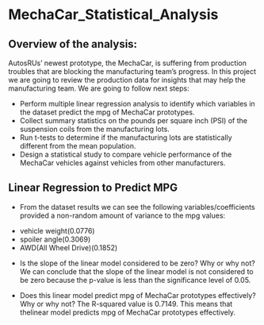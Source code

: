 # MechaCar_Statistical_Analysis

## Overview of the analysis:
AutosRUs’ newest prototype, the MechaCar, is suffering from production troubles that are blocking the manufacturing team’s progress.
In this project we are going to review the production data for insights that may help the manufacturing team.
We are going to follow next steps:
* Perform multiple linear regression analysis to identify which variables in the dataset predict the mpg of MechaCar prototypes.  
* Collect summary statistics on the pounds per square inch (PSI) of the suspension coils from the manufacturing lots.  
* Run t-tests to determine if the manufacturing lots are statistically different from the mean population.  
* Design a statistical study to compare vehicle performance of the MechaCar vehicles against vehicles from other manufacturers.  

## Linear Regression to Predict MPG

* From the dataset results we can see the following variables/coefficients provided a non-random amount of variance to the mpg values:  
- vehicle weight(0.0776)  
- spoiler angle(0.3069)  
- AWD(All Wheel Drive)(0.1852)  

* Is the slope of the linear model considered to be zero? Why or why not?  
We can conclude that the slope of the linear model is not considered to be zero because the p-value is less than the significance level of 0.05.

* Does this linear model predict mpg of MechaCar prototypes effectively? Why or why not?
The R-squared value is 0.7149. This means that thelinear model predicts mpg of MechaCar prototypes effectively.  

